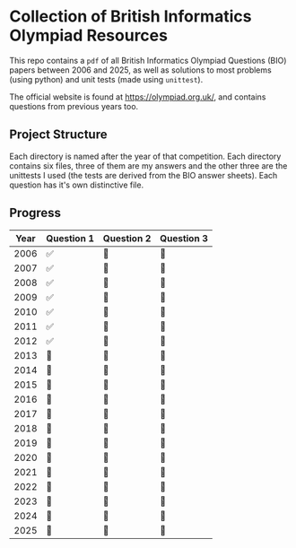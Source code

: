 # Collection of British Informatics Olympiad Resources

This repo contains a `pdf` of all British Informatics Olympiad Questions (BIO) papers between 2006 and 2025, as well as solutions to most problems (using python) and unit tests (made using `unittest`).

The official website is found at <https://olympiad.org.uk/>, and contains questions from previous years too.

## Project Structure

Each directory is named after the year of that competition. Each directory contains six files, three of them are my answers and the other three are the unittests I used (the tests are derived from the BIO answer sheets). Each question has it's own distinctive file.

## Progress

| Year  | Question 1 | Question 2 | Question 3 |
| ----- | ---------- | ---------- | ---------- |
| 2006  | :white_check_mark:    | :black_square_button: | :black_square_button: |
| 2007  | :white_check_mark:    | :black_square_button: | :black_square_button: |
| 2008  | :white_check_mark:    | :black_square_button: | :black_square_button: |
| 2009  | :white_check_mark:    | :black_square_button: | :black_square_button: |
| 2010  | :white_check_mark:    | :black_square_button: | :black_square_button: |
| 2011  | :white_check_mark:    | :black_square_button: | :black_square_button: |
| 2012  | :white_check_mark:    | :black_square_button: | :black_square_button: |
| 2013  | :black_square_button: | :black_square_button: | :black_square_button: |
| 2014  | :black_square_button: | :black_square_button: | :black_square_button: |
| 2015  | :black_square_button: | :black_square_button: | :black_square_button: |
| 2016  | :black_square_button: | :black_square_button: | :black_square_button: |
| 2017  | :black_square_button: | :black_square_button: | :black_square_button: |
| 2018  | :black_square_button: | :black_square_button: | :black_square_button: |
| 2019  | :black_square_button: | :black_square_button: | :black_square_button: |
| 2020  | :black_square_button: | :black_square_button: | :black_square_button: |
| 2021  | :black_square_button: | :black_square_button: | :black_square_button: |
| 2022  | :black_square_button: | :black_square_button: | :black_square_button: |
| 2023  | :black_square_button: | :black_square_button: | :black_square_button: |
| 2024  | :black_square_button: | :black_square_button: | :black_square_button: |
| 2025  | :black_square_button: | :black_square_button: | :black_square_button: |
